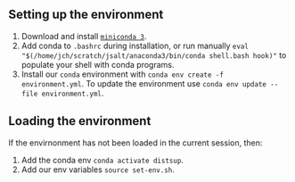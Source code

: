 ## Setting up the environment

1. Download and install [`miniconda 3`](https://docs.conda.io/en/latest/miniconda.html).
2. Add conda to `.bashrc` during installation, or run manually
   `eval "$(/home/jch/scratch/jsalt/anaconda3/bin/conda shell.bash hook)"`
   to populate your shell with conda programs.
3. Install our `conda` environment with `conda env create -f environment.yml`.
   To update the environment use `conda env update --file environment.yml`.

## Loading the environment

If the envirnonment has not been loaded in the current session, then:

1. Add the conda env `conda activate distsup`.
2. Add our env variables `source set-env.sh`.
